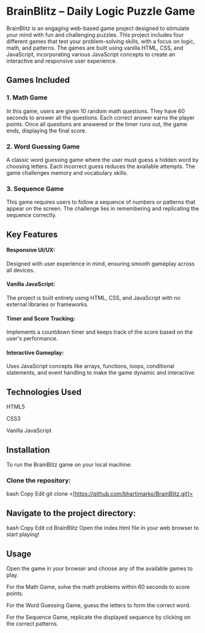 # BrainBlitz – Daily Logic Puzzle Game
BrainBlitz is an engaging web-based game project designed to stimulate your mind with fun and challenging puzzles. This project includes four different games that test your problem-solving skills, with a focus on logic, math, and patterns. The games are built using vanilla HTML, CSS, and JavaScript, incorporating various JavaScript concepts to create an interactive and responsive user experience.

<h2>Games Included </h2>
<h3>1. Math Game </h3>
In this game, users are given 10 random math questions. They have 60 seconds to answer all the questions. Each correct answer earns the player points. Once all questions are answered or the timer runs out, the game ends, displaying the final score.

<h3>2. Word Guessing Game</h3>
A classic word guessing game where the user must guess a hidden word by choosing letters. Each incorrect guess reduces the available attempts. The game challenges memory and vocabulary skills.

<h3>3. Sequence Game</h3>
This game requires users to follow a sequence of numbers or patterns that appear on the screen. The challenge lies in remembering and replicating the sequence correctly.

<h2>Key Features</h2>
<h4>Responsive UI/UX:</h4> Designed with user experience in mind, ensuring smooth gameplay across all devices.

<h4>Vanilla JavaScript:</h4> The project is built entirely using HTML, CSS, and JavaScript with no external libraries or frameworks.

<h4>Timer and Score Tracking:</h4> Implements a countdown timer and keeps track of the score based on the user's performance.

<h4>Interactive Gameplay:</h4> Uses JavaScript concepts like arrays, functions, loops, conditional statements, and event handling to make the game dynamic and interactive.

<h2>Technologies Used</h2>
HTML5

CSS3

Vanilla JavaScript

<h2>Installation</h2>
To run the BrainBlitz game on your local machine:

<h3>Clone the repository:</h3>

bash
Copy
Edit
git clone <[https://github.com/bhartimarko/BrainBlitz.git]>
<h2>Navigate to the project directory:</h2>

bash
Copy
Edit
cd BrainBlitz
Open the index.html file in your web browser to start playing!

<h2>Usage</h2>
Open the game in your browser and choose any of the available games to play.

For the Math Game, solve the math problems within 60 seconds to score points.

For the Word Guessing Game, guess the letters to form the correct word.

For the Sequence Game, replicate the displayed sequence by clicking on the correct patterns.